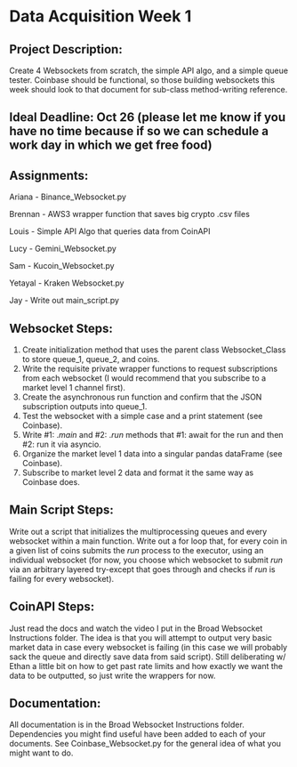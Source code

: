 # Data Acquisition Week 1
## Project Description:
Create 4 Websockets from scratch, the simple API algo, and a simple queue tester. Coinbase should be functional, so those building websockets this week should look to that document for sub-class method-writing reference. 

## Ideal Deadline: Oct 26 (please let me know if you have no time because if so we can schedule a work day in which we get free food)

## Assignments:
Ariana - Binance_Websocket.py

Brennan - AWS3 wrapper function that saves big crypto .csv files

Louis - Simple API Algo that queries data from CoinAPI

Lucy - Gemini_Websocket.py

Sam - Kucoin_Websocket.py

Yetayal - Kraken Websocket.py

Jay - Write out main_script.py

## Websocket Steps:
1. Create initialization method that uses the parent class Websocket_Class to store queue_1, queue_2, and coins.
2. Write the requisite private wrapper functions to request subscriptions from each websocket (I would recommend that you subscribe to a market level 1 channel first).
3. Create the asynchronous run function and confirm that the JSON subscription outputs into queue_1.
4. Test the websocket with a simple case and a print statement (see Coinbase).
5. Write #1: ._main_ and #2: ._run_ methods that #1: await for the run and then #2: run it via asyncio.
6. Organize the market level 1 data into a singular pandas dataFrame (see Coinbase).
7. Subscribe to market level 2 data and format it the same way as Coinbase does.

## Main Script Steps:
Write out a script that initializes the multiprocessing queues and every websocket within a main function. Write out a for loop that, for every coin in a given list of coins submits the _run_ process to the executor, using an individual websocket (for now, you choose which websocket to submit _run_ via an arbitrary layered try-except that goes through and checks if _run_ is failing for every websocket). 

## CoinAPI Steps:
Just read the docs and watch the video I put in the Broad Websocket Instructions folder. The idea is that you will attempt to output very basic market data in case every websocket is failing (in this case we will probably sack the queue and directly save data from said script). Still deliberating w/ Ethan a little bit on how to get past rate limits and how exactly we want the data to be outputted, so just write the wrappers for now.

## Documentation:
All documentation is in the Broad Websocket Instructions folder. Dependencies you might find useful have been added to each of your documents. See Coinbase_Websocket.py for the general idea of what you might want to do.


